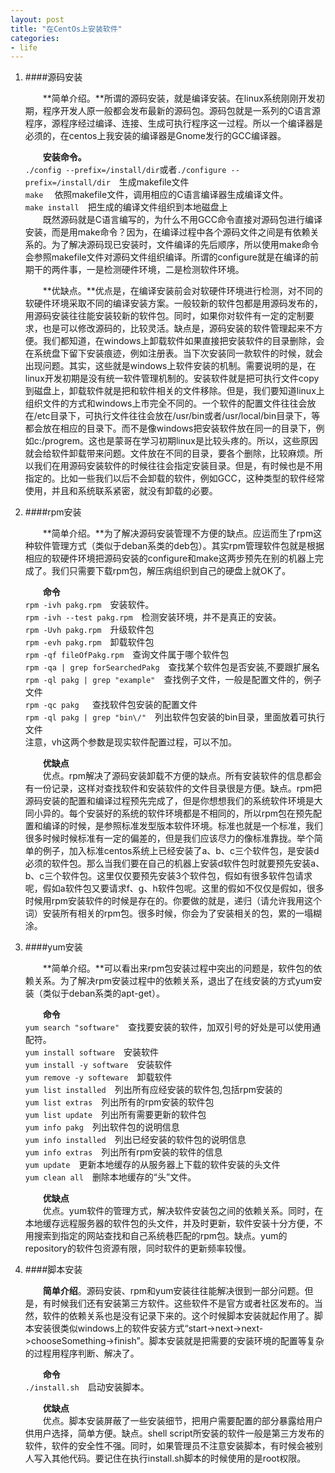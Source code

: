 ```yaml
---
layout: post
title: "在CentOs上安装软件"
categories:
- life
---
```

1. ####源码安装
	
	&emsp;&emsp;**简单介绍。**所谓的源码安装，就是编译安装。在linux系统刚刚开发初期，程序开发人原一般都会发布最新的源码包。源码包就是一系列的C语言源程序，源程序经过编译、连接、生成可执行程序这一过程。所以一个编译器是必须的，在centos上我安装的编译器是Gnome发行的GCC编译器。

	&emsp;&emsp;**安装命令。**<br/>
	`./config --prefix=/install/dir`或者`./configure --prefix=/install/dir`&emsp;生成makefile文件<br/>
	`make` &emsp;依照makefile文件，调用相应的C语言编译器生成编译文件。<br/>
	`make install`&emsp;把生成的编译文件组织到本地磁盘上<br/>
	&emsp;&emsp;既然源码就是C语言编写的，为什么不用GCC命令直接对源码包进行编译安装，而是用make命令？因为，在编译过程中各个源码文件之间是有依赖关系的。为了解决源码现已安装时，文件编译的先后顺序，所以使用make命令会参照makefile文件对源码文件组织编译。所谓的configure就是在编译的前期干的两件事，一是检测硬件环境，二是检测软件环境。


	&emsp;&emsp;**优缺点。**优点是，在编译安装前会对软硬件环境进行检测，对不同的软硬件环境采取不同的编译安装方案。一般较新的软件包都是用源码发布的，用源码安装往往能安装较新的软件包。同时，如果你对软件有一定的定制要求，也是可以修改源码的，比较灵活。缺点是，源码安装的软件管理起来不方便。我们都知道，在windows上卸载软件如果直接把安装软件的目录删除，会在系统盘下留下安装痕迹，例如注册表。当下次安装同一款软件的时候，就会出现问题。其实，这些就是windows上软件安装的机制。需要说明的是，在linux开发初期是没有统一软件管理机制的。安装软件就是把可执行文件copy到磁盘上，卸载软件就是把和软件相关的文件移除。但是，我们要知道linux上组织文件的方式和windows上市完全不同的。一个软件的配置文件往往会放在/etc目录下，可执行文件往往会放在/usr/bin或者/usr/local/bin目录下，等都会放在相应的目录下。而不是像windows把安装软件放在同一的目录下，例如c:/progrem。这也是蒙哥在学习初期linux是比较头疼的。所以，这些原因就会给软件卸载带来问题。文件放在不同的目录，要各个删除，比较麻烦。所以我们在用源码安装软件的时候往往会指定安装目录。但是，有时候也是不用指定的。比如一些我们以后不会卸载的软件，例如GCC，这种类型的软件经常使用，并且和系统联系紧密，就没有卸载的必要。
	

2. ####rpm安装

	&emsp;&emsp;**简单介绍。**为了解决源码安装管理不方便的缺点。应运而生了rpm这种软件管理方式（类似于deban系类的deb包）。其实rpm管理软件包就是根据相应的软硬件环境把源码安装的configure和make这两步预先在别的机器上完成了。我们只需要下载rpm包，解压病组织到自己的硬盘上就OK了。

	&emsp;&emsp;**命令**<br/>
	`rpm -ivh pakg.rpm`&emsp;安装软件。<br/>
	`rpm -ivh --test pakg.rpm`&emsp;检测安装环境，并不是真正的安装。<br/>
	`rpm -Uvh pakg.rpm`&emsp;升级软件包<br/>
	`rpm -evh pakg.rpm`&emsp;卸载软件包<br/>
	`rpm -qf fileOfPakg.rpm`&emsp;查询文件属于哪个软件包<br/>
	`rpm -qa | grep forSearchedPakg`&emsp;查找某个软件包是否安装,不要跟扩展名<br/>
	`rpm -ql pakg | grep "example"`&emsp;查找例子文件，一般是配置文件的，例子文件<br/>
	`rpm -qc pakg `&emsp;查找软件包安装的配置文件<br/>
	`rpm -ql pakg | grep "bin\/"`&emsp;列出软件包安装的bin目录，里面放着可执行文件<br/>
	注意，vh这两个参数是现实软件配置过程，可以不加。

	&emsp;&emsp;**优缺点**<br/>
	&emsp;&emsp;优点。rpm解决了源码安装卸载不方便的缺点。所有安装软件的信息都会有一份记录，这样对查找软件和安装软件的文件目录很是方便。缺点。rpm把源码安装的配置和编译过程预先完成了，但是你想想我们的系统软件环境是大同小异的。每个安装好的系统的软件环境都是不相同的，所以rpm包在预先配置和编译的时候，是参照标准发型版本软件环境。标准也就是一个标准，我们很多时候时候标准有一定的偏差的，但是我们应该尽力的像标准靠拢。举个简单的例子，加入标准centos系统上已经安装了a、b、c三个软件包，是安装d必须的软件包。那么当我们要在自己的机器上安装d软件包时就要预先安装a、b、c三个软件包。这里仅仅要预先安装3个软件包，假如有很多软件包请求呢，假如a软件包又要请求f、g、h软件包呢。这里的假如不仅仅是假如，很多时候用rpm安装软件的时候是存在的。你要做的就是，递归（请允许我用这个词）安装所有相关的rpm包。很多时候，你会为了安装相关的包，累的一塌糊涂。
	
3. ####yum安装

	&emsp;&emsp;**简单介绍。**可以看出来rpm包安装过程中突出的问题是，软件包的依赖关系。为了解决rpm安装过程中的依赖关系，退出了在线安装的方式yum安装（类似于deban系类的apt-get）。

	&emsp;&emsp;**命令** <br/>
	`yum search "software"`&emsp;查找要安装的软件，加双引号的好处是可以使用通配符。<br/>
	`yum install software`&emsp;安装软件<br/>
	`yum install -y software`&emsp;安装软件<br/>
	`yum remove -y softeware`&emsp;卸载软件<br/>
	`yum list installed`&emsp;列出所有应经安装的软件包,包括rpm安装的<br/>
	`yum list extras`&emsp;列出所有的rpm安装的软件包<br/>
	`yum list update`&emsp;列出所有需要更新的软件包<br/>
	`yum info pakg`&emsp;列出软件包的说明信息<br/>
	`yum info installed`&emsp;列出已经安装的软件包的说明信息<br/>
	`yum info extras`&emsp;列出所有rpm安装的软件的信息<br/>
	`yum update`&emsp;更新本地缓存的从服务器上下载的软件安装的头文件<br/>
	`yum clean all`&emsp;删除本地缓存的“头”文件。

	&emsp;&emsp;**优缺点**<br/>
	&emsp;&emsp;优点。yum软件的管理方式，解决软件安装包之间的依赖关系。同时，在本地缓存远程服务器的软件包的头文件，并及时更新，软件安装十分方便，不用搜索到指定的网站查找和自己系统巷匹配的rpm包。缺点。yum的repository的软件包资源有限，同时软件的更新频率较慢。

4. ####脚本安装
	
	&emsp;&emsp;**简单介绍**。源码安装、rpm和yum安装往往能解决很到一部分问题。但是，有时候我们还有安装第三方软件。这些软件不是官方或者社区发布的。当然，软件的依赖关系也是没有记录下来的。这个时候脚本安装就起作用了。脚本安装很类似windows上的软件安装方式“start->next->next->chooseSomething->finish”。脚本安装就是把需要的安装环境的配置等复杂的过程用程序判断、解决了。

	&emsp;&emsp;**命令**<br/>
	`./install.sh`&emsp;启动安装脚本。

	&emsp;&emsp;**优缺点**<br/>
	&emsp;&emsp;优点。脚本安装屏蔽了一些安装细节，把用户需要配置的部分暴露给用户供用户选择，简单方便。缺点。shell script所安装的软件一般是第三方发布的软件，软件的安全性不强。同时，如果管理员不注意安装脚本，有时候会被别人写入其他代码。要记住在执行install.sh脚本的时候使用的是root权限。